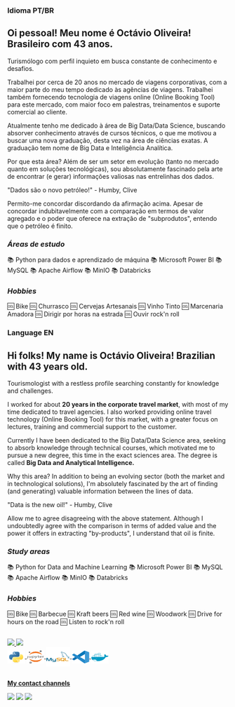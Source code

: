 ### Idioma PT/BR

## Oi pessoal! Meu nome é Octávio Oliveira! Brasileiro com 43 anos.

Turismólogo com perfil inquieto em busca constante de conhecimento e desafios.

Trabalhei por cerca de 20 anos no mercado de viagens corporativas, com a maior parte do meu tempo dedicado às agências de viagens. Trabalhei também fornecendo tecnologia de viagens online (Online Booking Tool) para este mercado, com maior foco em palestras, treinamentos e suporte comercial ao cliente.

Atualmente tenho me dedicado à área de Big Data/Data Science, buscando absorver conhecimento através de cursos técnicos, o que me motivou a buscar uma nova graduação, desta vez na área de ciências exatas. A graduação tem nome de Big Data e Inteligência Analítica.

Por que esta área? Além de ser um setor em evolução (tanto no mercado quanto em soluções tecnológicas), sou absolutamente fascinado pela arte de encontrar (e gerar) informações valiosas nas entrelinhas dos dados.

"Dados são o novo petróleo!" - Humby, Clive

Permito-me concordar discordando da afirmação acima. Apesar de concordar indubitavelmente com a comparação em termos de valor agregado e o poder que oferece na extração de "subprodutos", entendo que o petróleo é finito.

### <i> Áreas de estudo </i>
📚 Python para dados e aprendizado de máquina 
📚 Microsoft Power BI 
📚 MySQL 
📚 Apache Airflow 
📚 MinIO
📚 Databricks

### <i> Hobbies </i>
🆒 Bike 
🆒 Churrasco 
🆒 Cervejas Artesanais 
🆒 Vinho Tinto 
🆒 Marcenaria Amadora
🆒 Dirigir por horas na estrada 
🆒 Ouvir rock'n roll

### Language EN

## Hi folks! My name is Octávio Oliveira! Brazilian with 43 years old.

Tourismologist with a restless profile searching constantly for knowledge and challenges.

I worked for about <b>20 years in the corporate travel market</b>, with most of my time dedicated to travel agencies. I also worked providing online travel technology (Online Booking Tool) for this market, with a greater focus on lectures, training and commercial support to the customer.

Currently I have been dedicated to the Big Data/Data Science area, seeking to absorb knowledge through technical courses, which motivated me to pursue a new degree, this time in the exact sciences area. The degree is called <b>Big Data and Analytical Intelligence.</b>

Why this area? In addition to being an evolving sector (both the market and in technological solutions), I'm absolutely fascinated by the art of finding (and generating) valuable information between the lines of data.

"Data is the new oil!" - Humby, Clive

Allow me to agree disagreeing with the above statement. Although I undoubtedly agree with the comparison in terms of added value and the power it offers in extracting "by-products", I understand that oil is finite.

### <i> Study areas </i>

📚 Python for Data and Machine Learning
📚 Microsoft Power BI
📚 MySQL
📚 Apache Airflow
📚 MinIO
📚 Databricks

### <i> Hobbies </i>

🆒 Bike
🆒 Barbecue
🆒 Kraft beers
🆒 Red wine
🆒 Woodwork
🆒 Drive for hours on the road
🆒 Listen to rock'n roll

##

<div>
  <a href="https://github.com/OctavioBigData">
  <img height="180em" src="https://github-readme-stats.vercel.app/api?username=octaviobigdata&show_icons=true&theme=dark&include_all_commits=true&count_private=true"/>
  <img height="180em" src="https://github-readme-stats.vercel.app/api/top-langs/?username=octaviobigdata&layout=compact&langs_count=16&theme=dark"/>
</div>
  
<div>
  <img align="center" alt="Oct-Python" height="30" width="40" src="https://raw.githubusercontent.com/devicons/devicon/master/icons/python/python-original.svg">
  <img align="center" alt="Oct-Jupyter" height="30" width="40" src="https://raw.githubusercontent.com/devicons/devicon/master/icons/jupyter/jupyter-original-wordmark.svg">
  <img align="center" alt="Oct-MySQL" height="45" width="55" src="https://raw.githubusercontent.com/devicons/devicon/master/icons/mysql/mysql-original-wordmark.svg">
  <img align="center" alt="Oct-VSCode" height="30" width="40" src="https://raw.githubusercontent.com/devicons/devicon/master/icons/vscode/vscode-original.svg">
  <img align="center" alt="Oct-Docker" height="30" width="40" src="https://raw.githubusercontent.com/devicons/devicon/master/icons/docker/docker-plain.svg">
 </div>
  
##

  <b>My contact channels</b>
  
<div>
  <a href="https://www.linkedin.com/in/octavio-oliveira-56974178" target="_blank"><img src="https://img.shields.io/badge/-LinkedIn-%230077B5?style=for-the-badge&logo=linkedin&logocolor=white" target="_blank"></a>
  <a href="mailto:octavio.bigdata@outlook.com" target="_blank"> <img src="https://img.shields.io/badge/Microsoft_Outlook-0078D4?style=for-the-badge&logo=microsoft-outlook&logoColor=white" target="_blank"></a>
  <a href="https://instagram.com/oliveira_oct78" target="_blank"> <img src="https://img.shields.io/badge/Instagram-E4405F?style=for-the-badge&logo=instagram&logoColor=white" target="_blank"></a>
</div>
